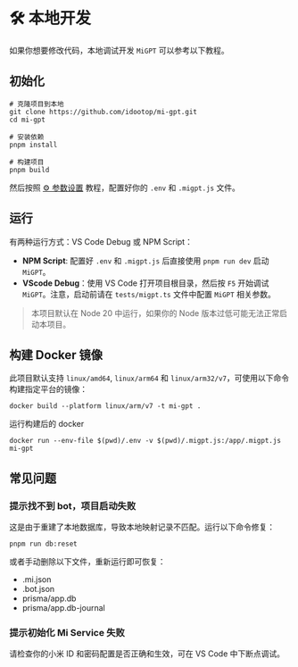 # 🛠️ 本地开发

如果你想要修改代码，本地调试开发 `MiGPT` 可以参考以下教程。

## 初始化

```shell
# 克隆项目到本地
git clone https://github.com/idootop/mi-gpt.git
cd mi-gpt

# 安装依赖
pnpm install

# 构建项目
pnpm build
```

然后按照 [⚙️ 参数设置](https://github.com/idootop/mi-gpt/blob/main/docs/settings.md) 教程，配置好你的 `.env` 和 `.migpt.js` 文件。

## 运行

有两种运行方式：VS Code Debug 或 NPM Script：

- **NPM Script**: 配置好 `.env` 和 `.migpt.js` 后直接使用 `pnpm run dev` 启动 `MiGPT`。
- **VScode Debug**：使用 VS Code 打开项目根目录，然后按 `F5` 开始调试 `MiGPT`。注意，启动前请在 `tests/migpt.ts` 文件中配置 `MiGPT` 相关参数。

> 本项目默认在 Node 20 中运行，如果你的 Node 版本过低可能无法正常启动本项目。

## 构建 Docker 镜像

此项目默认支持 `linux/amd64`, `linux/arm64` 和 `linux/arm32/v7`，可使用以下命令构建指定平台的镜像：

```shell
docker build --platform linux/arm/v7 -t mi-gpt .
```

运行构建后的 docker

```shell
docker run --env-file $(pwd)/.env -v $(pwd)/.migpt.js:/app/.migpt.js mi-gpt
```

## 常见问题

### 提示找不到 bot，项目启动失败

这是由于重建了本地数据库，导致本地映射记录不匹配。运行以下命令修复：

```shell
pnpm run db:reset
```

或者手动删除以下文件，重新运行即可恢复：

- .mi.json
- .bot.json
- prisma/app.db
- prisma/app.db-journal

### 提示初始化 Mi Service 失败

请检查你的小米 ID 和密码配置是否正确和生效，可在 VS Code 中下断点调试。